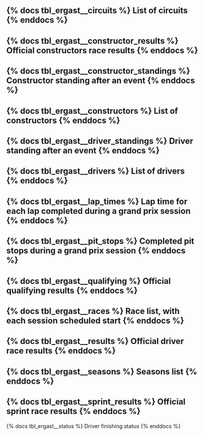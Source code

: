 {% docs tbl_ergast__circuits %}
List of circuits
{% enddocs %}
---
{% docs tbl_ergast__constructor_results %}
Official constructors race results
{% enddocs %}
---
{% docs tbl_ergast__constructor_standings %}
Constructor standing after an event
{% enddocs %}
---
{% docs tbl_ergast__constructors %}
List of constructors
{% enddocs %}
---
{% docs tbl_ergast__driver_standings %}
Driver standing after an event
{% enddocs %}
---
{% docs tbl_ergast__drivers %}
List of drivers
{% enddocs %}
---
{% docs tbl_ergast__lap_times %}
Lap time for each lap completed during a grand prix session 
{% enddocs %}
---
{% docs tbl_ergast__pit_stops %}
Completed pit stops during a grand prix session 
{% enddocs %}
---
{% docs tbl_ergast__qualifying %}
Official qualifying results
{% enddocs %}
---
{% docs tbl_ergast__races %}
Race list, with each session scheduled start
{% enddocs %}
---
{% docs tbl_ergast__results %}
Official driver race results
{% enddocs %}
---
{% docs tbl_ergast__seasons %}
Seasons list
{% enddocs %}
---
{% docs tbl_ergast__sprint_results %}
Official sprint race results
{% enddocs %}
---
{% docs tbl_ergast__status %}
Driver finishing status
{% enddocs %}